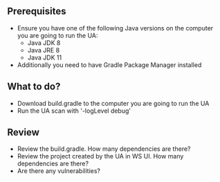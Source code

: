 ## Prerequisites
* Ensure you have one of the following Java versions on the computer you are going to run the UA: 
  * Java JDK 8
  * Java JRE 8
  * Java JDK 11
* Additionally you need to have Gradle Package Manager installed 

## What to do?
* Download build.gradle to the computer you are going to run the UA
* Run the UA scan with '-logLevel debug' 

## Review
* Review the build.gradle. How many dependencies are there?
* Review the project created by the UA in WS UI. How many dependencies are there?
* Are there any vulnerabilities?
